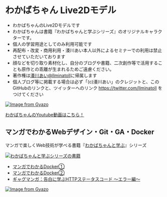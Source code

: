 # わかばちゃん Live2Dモデル
- わかばちゃんのLive2Dモデルです
 - わかばちゃんは書籍『わかばちゃんと学ぶシリーズ』のオリジナルキャラクターです。
- 個人の学習用途としてのみ利用可能です
 - 再配布・改変・商用利用・湊川あい本人以外によるセミナーでの利用は禁止させていただいております
 - 顔などを切り取り素材化し、自分のブログや書籍、二次創作等で活用することも原作との乖離が生まれるためご遠慮ください。
- 著作権は[湊川あい@llminatoll](https://twitter.com/llminatoll)に帰属します
 - 個人ブログ等に掲載する場合は必ず「(c)湊川あい」のクレジットと、このGitHubのリンクと、ツイッターへのリンク https://twitter.com/llminatoll をつけてください

[![Image from Gyazo](https://i.gyazo.com/5422c4d554dbfbdc54741c862f64d254.gif)](https://gyazo.com/5422c4d554dbfbdc54741c862f64d254)

[わかばちゃんのYoutube動画はこちら！](https://www.youtube.com/watch?v=oOiOn-3AJuo)

## マンガでわかるWebデザイン・Git・GA・Docker
マンガで楽しくWeb技術が学べる書籍『[わかばちゃんと学ぶ](https://www.amazon.co.jp/%E6%B9%8A%E5%B7%9D-%E3%81%82%E3%81%84/e/B01N8OK2UW/ref=dp_byline_cont_book_1)』シリーズ

<a href="https://www.amazon.co.jp/%E6%B9%8A%E5%B7%9D-%E3%81%82%E3%81%84/e/B01N8OK2UW/ref=dp_byline_cont_book_1" target="_blank"><img alt="わかばちゃんと学ぶシリーズの書籍" src="https://img.esa.io/uploads/production/attachments/3412/2018/09/20/7092/156f1ce1-2412-4fc8-8ef5-f368ec098e42.png"></a>

- [マンガでわかるDocker①](https://booth.pm/ja/items/825879)
- [マンガでわかるDocker②](https://booth.pm/ja/items/1036317)
- [ギャグマンガ：告白に学ぶHTTPステータスコード 〜エラー編〜](https://booth.pm/ja/items/1036373)

[![Image from Gyazo](https://thumb.gyazo.com/thumb/200/eyJ0eXAiOiJKV1QiLCJhbGciOiJIUzI1NiJ9.eyJpbWciOiJfOGI2ZjFmMjI0NGVkNWM1Y2YxMzgwZjFiNWYyOTcwYzUifQ.Q1YqemULd_XzdkoSTEAZMMIzCghiqxP1k8jI5uKan3A-gif.gif)](https://gyazo.com/278fd592c4986049727213bb55949ac6)

